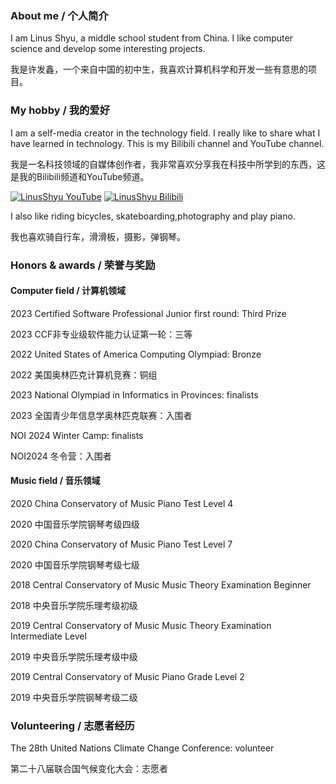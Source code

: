 ### About me / 个人简介

I am Linus Shyu, a middle school student from China. I like computer science and develop some interesting projects.

我是许发鑫，一个来自中国的初中生，我喜欢计算机科学和开发一些有意思的项目。

### My hobby / 我的爱好

I am a self-media creator in the technology field. I really like to share what I have learned in technology. This is my Bilibili channel and YouTube channel.

我是一名科技领域的自媒体创作者，我非常喜欢分享我在科技中所学到的东西，这是我的Bilibili频道和YouTube频道。

[![LinusShyu YouTube](https://img.shields.io/badge/-YouTube-red)](https://www.youtube.com/channel/UC4KtR-YsWDfWtikRGOZb58Q)
[![LinusShyu Bilibili](https://img.shields.io/badge/-Bilibili-blue)](https://space.bilibili.com/411591950?spm_id_from=333.1007.0.0)

I also like riding bicycles, skateboarding,photography and play piano.

我也喜欢骑自行车，滑滑板，摄影，弹钢琴。

### Honors & awards / 荣誉与奖励

#### Computer field / 计算机领域

2023 Certified Software Professional Junior first round: Third Prize

2023 CCF非专业级软件能力认证第一轮：三等

2022 United States of America Computing Olympiad: Bronze

2022 美国奥林匹克计算机竞赛：铜组

2023 National Olympiad in Informatics in Provinces: finalists

2023 全国青少年信息学奥林匹克联赛：入围者

NOI 2024 Winter Camp: finalists

NOI2024 冬令营：入围者

#### Music field / 音乐领域

2020 China Conservatory of Music Piano Test Level 4

2020 中国音乐学院钢琴考级四级

2020 China Conservatory of Music Piano Test Level 7

2020 中国音乐学院钢琴考级七级

2018 Central Conservatory of Music Music Theory Examination Beginner

2018 中央音乐学院乐理考级初级

2019 Central Conservatory of Music Music Theory Examination Intermediate Level

2019 中央音乐学院乐理考级中级

2019 Central Conservatory of Music Piano Grade Level 2

2019 中央音乐学院钢琴考级二级

### Volunteering / 志愿者经历

The 28th United Nations Climate Change Conference: volunteer

第二十八届联合国气候变化大会：志愿者
